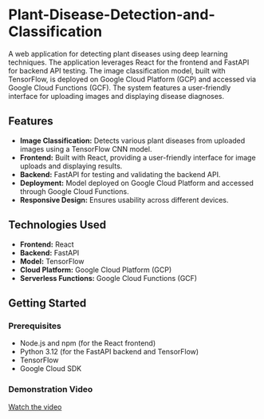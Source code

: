 # Plant-Disease-Detection-and-Classification

A web application for detecting plant diseases using deep learning techniques. The application leverages React for the frontend and FastAPI for backend API testing. The image classification model, built with TensorFlow, is deployed on Google Cloud Platform (GCP) and accessed via Google Cloud Functions (GCF). The system features a user-friendly interface for uploading images and displaying disease diagnoses.

## Features

- **Image Classification:** Detects various plant diseases from uploaded images using a TensorFlow CNN model.
- **Frontend:** Built with React, providing a user-friendly interface for image uploads and displaying results.
- **Backend:** FastAPI for testing and validating the backend API.
- **Deployment:** Model deployed on Google Cloud Platform and accessed through Google Cloud Functions.
- **Responsive Design:** Ensures usability across different devices.

## Technologies Used

- **Frontend:** React
- **Backend:** FastAPI
- **Model:** TensorFlow
- **Cloud Platform:** Google Cloud Platform (GCP)
- **Serverless Functions:** Google Cloud Functions (GCF)

## Getting Started

### Prerequisites

- Node.js and npm (for the React frontend)
- Python 3.12 (for the FastAPI backend and TensorFlow)
- TensorFlow
- Google Cloud SDK

### Demonstration Video
[Watch the video](https://youtu.be/ihqR6of66Cc)
